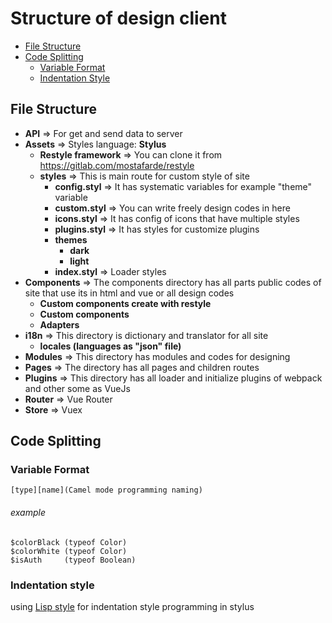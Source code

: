 <!-----------------------------------------------
    Main title
    - File Structure
    - Code Splitting
    - Asset Structure
        -- Restyle Framework
        -- Work with restyle framework
        -- Customize styles structure
        -- Create theme
        -- Using and changing themes
    - Components
    - i18n (Translate manager and languages)
    - Modules
    - Pages
    - Plugins
    - Router
    - Store
 -->
# Structure of design client

- [File Structure](#file-structure)
- [Code Splitting](#code-splitting)
    - [Variable Format](#variable-format)
    - [Indentation Style](#indentation-style)

<!-- File Structure -->
<a name="file-structure"></a>
## File Structure

- <strong>API</strong> => For get and send data to server
- <strong>Assets</strong> => Styles language: <strong>Stylus</strong>
    - <strong>Restyle framework</strong> => You can clone it from <a href="https://gitlab.com/mostafarde/restyle">https://gitlab.com/mostafarde/restyle</a>
    - <strong>styles</strong> => This is main route for custom style of site
        - <strong>config.styl</strong> => It has systematic variables for example "theme" variable
        - <strong>custom.styl</strong> => You can write freely design codes in here
        - <strong>icons.styl</strong> => It has config of icons that have multiple styles
        - <strong>plugins.styl</strong> => It has styles for customize plugins
        - <strong>themes</strong>
            - <strong>dark</strong>
            - <strong>light</strong>
        - <strong>index.styl</strong> => Loader styles
- <strong>Components</strong> => The components directory has all parts public codes of site that use its in html and vue or all design codes
    - <strong>Custom components create with restyle</strong>
    - <strong>Custom components</strong>
    - <strong>Adapters</strong>
- <strong>i18n</strong> => This directory is dictionary and translator for all site
    - <strong>locales (languages as "json" file)</strong>
- <strong>Modules</strong> => This directory has modules and codes for designing
- <strong>Pages</strong> => The directory has all pages and children routes
- <strong>Plugins</strong> => This directory has all loader and initialize plugins of webpack and other some as VueJs
- <strong>Router</strong> => Vue Router
- <strong>Store</strong> => Vuex

<a name="code-splitting"></a>
## Code Splitting

<a name="variable-format"></a>
### Variable Format
    [type][name](Camel mode programming naming)
###### example
    $colorBlack (typeof Color)
    $colorWhite (typeof Color)
    $isAuth     (typeof Boolean)
    
<a href="indentation-style"></a>
### Indentation style
using <a href="https://en.wikipedia.org/wiki/Indentation_style#Lisp_style">Lisp style</a> for indentation style programming in stylus
